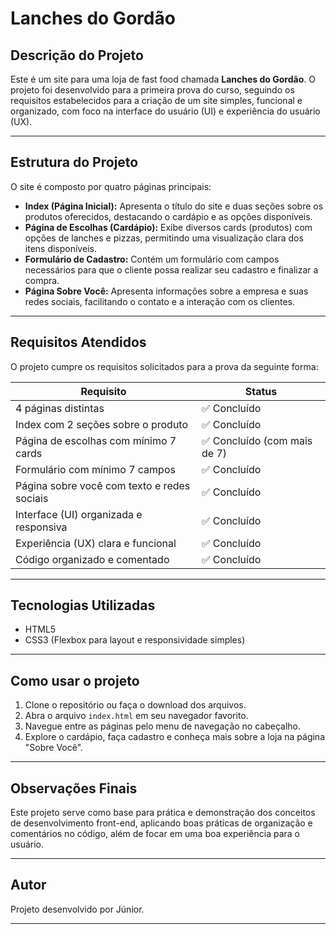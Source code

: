 # Lanches do Gordão

## Descrição do Projeto

Este é um site para uma loja de fast food chamada **Lanches do Gordão**. O projeto foi desenvolvido para a primeira prova do curso, seguindo os requisitos estabelecidos para a criação de um site simples, funcional e organizado, com foco na interface do usuário (UI) e experiência do usuário (UX).

---

## Estrutura do Projeto

O site é composto por quatro páginas principais:

- **Index (Página Inicial):** Apresenta o título do site e duas seções sobre os produtos oferecidos, destacando o cardápio e as opções disponíveis.
- **Página de Escolhas (Cardápio):** Exibe diversos cards (produtos) com opções de lanches e pizzas, permitindo uma visualização clara dos itens disponíveis.
- **Formulário de Cadastro:** Contém um formulário com campos necessários para que o cliente possa realizar seu cadastro e finalizar a compra.
- **Página Sobre Você:** Apresenta informações sobre a empresa e suas redes sociais, facilitando o contato e a interação com os clientes.

---

## Requisitos Atendidos

O projeto cumpre os requisitos solicitados para a prova da seguinte forma:

| Requisito                                   | Status                                      |
| ------------------------------------------- | ------------------------------------------- |
| 4 páginas distintas                         | ✅ Concluído                                |
| Index com 2 seções sobre o produto          | ✅ Concluído                                |
| Página de escolhas com mínimo 7 cards       | ✅ Concluído (com mais de 7)                |
| Formulário com mínimo 7 campos              | ✅ Concluído                                |
| Página sobre você com texto e redes sociais | ✅ Concluído                                |
| Interface (UI) organizada e responsiva      | ✅ Concluído                                |
| Experiência (UX) clara e funcional          | ✅ Concluído                                |
| Código organizado e comentado               | ✅ Concluído                                |

---

## Tecnologias Utilizadas

- HTML5
- CSS3 (Flexbox para layout e responsividade simples)

---

## Como usar o projeto

1. Clone o repositório ou faça o download dos arquivos.
2. Abra o arquivo `index.html` em seu navegador favorito.
3. Navegue entre as páginas pelo menu de navegação no cabeçalho.
4. Explore o cardápio, faça cadastro e conheça mais sobre a loja na página "Sobre Você".

---

## Observações Finais

Este projeto serve como base para prática e demonstração dos conceitos de desenvolvimento front-end, aplicando boas práticas de organização e comentários no código, além de focar em uma boa experiência para o usuário.

---

## Autor

Projeto desenvolvido por Júnior.

---

